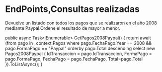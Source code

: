 # EndPoints,Consultas realizadas
Devuelve un listado con todos los pagos que se realizaron en el año 2008 mediante Paypal.Ordene el resultado de mayor a menor.

public async Task<IEnumerable<Pagos2008Paypal>> GetPagos2008Paypal()
        {
            return await (from pago in _context.Pagos
                          where pago.FechaPago.Year == 2008 && pago.FormaPago == "Paypal"
                          orderby pago.Total descending
                          select new Pagos2008Paypal
                          {
                              IdTransaccion = pago.IdTransaccion,
                              FormaPago = pago.FormaPago,
                              FechaPago = pago.FechaPago,
                              Total=pago.Total
                          }).ToListAsync();
        }

